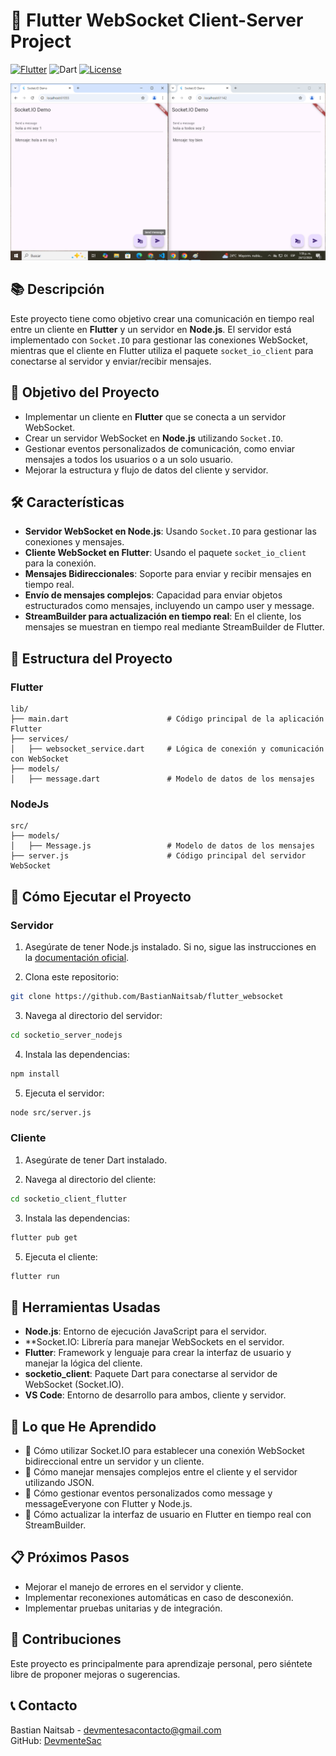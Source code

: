 # 🚀 Flutter WebSocket Client-Server Project

[![Flutter](https://img.shields.io/badge/Flutter-Framework-blue)](https://flutter.dev)
![Dart](https://img.shields.io/badge/Dart-Language-blue)
[![License](https://img.shields.io/badge/License-MIT-green.svg)](LICENSE)

![Screen Timer](captura.png)

## 📚 Descripción

Este proyecto tiene como objetivo crear una comunicación en tiempo real entre un cliente en **Flutter** y un servidor en **Node.js**. El servidor está implementado con `Socket.IO` para gestionar las conexiones WebSocket, mientras que el cliente en Flutter utiliza el paquete `socket_io_client` para conectarse al servidor y enviar/recibir mensajes.


## 🎯 Objetivo del Proyecto

- Implementar un cliente en **Flutter** que se conecta a un servidor WebSocket.
- Crear un servidor WebSocket en **Node.js** utilizando `Socket.IO`.
- Gestionar eventos personalizados de comunicación, como enviar mensajes a todos los usuarios o a un solo usuario.
- Mejorar la estructura y flujo de datos del cliente y servidor.

## 🛠️ Características

- **Servidor WebSocket en Node.js**: Usando `Socket.IO` para gestionar las conexiones y mensajes.
- **Cliente WebSocket en Flutter**: Usando el paquete `socket_io_client` para la conexión.
- **Mensajes Bidireccionales**: Soporte para enviar y recibir mensajes en tiempo real.
- **Envío de mensajes complejos**: Capacidad para enviar objetos estructurados como mensajes, incluyendo un campo user y message.
- **StreamBuilder para actualización en tiempo real**: En el cliente, los mensajes se muestran en tiempo real mediante StreamBuilder de Flutter.

## 📂 Estructura del Proyecto

### Flutter
```plaintext
lib/
├── main.dart                      # Código principal de la aplicación Flutter
├── services/
│   ├── websocket_service.dart     # Lógica de conexión y comunicación con WebSocket
├── models/
│   ├── message.dart               # Modelo de datos de los mensajes
```

### NodeJs
```plaintext
src/
├── models/
│   ├── Message.js                 # Modelo de datos de los mensajes
├── server.js                      # Código principal del servidor WebSocket
```

## 🚀 Cómo Ejecutar el Proyecto

### Servidor
1. Asegúrate de tener Node.js instalado. Si no, sigue las instrucciones en la [documentación oficial](https://nodejs.org/en).

2. Clona este repositorio:

```bash
git clone https://github.com/BastianNaitsab/flutter_websocket
```

3. Navega al directorio del servidor:

```bash
cd socketio_server_nodejs
```

4. Instala las dependencias:

```bash
npm install
```

5. Ejecuta el servidor:

```bash
node src/server.js
```

### Cliente
1. Asegúrate de tener Dart instalado.

2. Navega al directorio del cliente:

```bash
cd socketio_client_flutter
```

3. Instala las dependencias:

```bash
flutter pub get
```

5. Ejecuta el cliente:

```bash
flutter run
```

## 🧰 Herramientas Usadas

- **Node.js**: Entorno de ejecución JavaScript para el servidor.
- **Socket.IO: Librería para manejar WebSockets en el servidor.
- **Flutter**: Framework y lenguaje para crear la interfaz de usuario y manejar la lógica del cliente.
- **socketio_client**: Paquete Dart para conectarse al servidor de WebSocket (Socket.IO).
- **VS Code**: Entorno de desarrollo para ambos, cliente y servidor.


## 📖 Lo que He Aprendido

- 🌟 Cómo utilizar Socket.IO para establecer una conexión WebSocket bidireccional entre un servidor y un cliente.
- 🌟 Cómo manejar mensajes complejos entre el cliente y el servidor utilizando JSON.
- 🌟 Cómo gestionar eventos personalizados como message y messageEveryone con Flutter y Node.js.
- 🌟 Cómo actualizar la interfaz de usuario en Flutter en tiempo real con StreamBuilder.

## 📋 Próximos Pasos

- Mejorar el manejo de errores en el servidor y cliente.
- Implementar reconexiones automáticas en caso de desconexión.
- Implementar pruebas unitarias y de integración.

## 🤝 Contribuciones

Este proyecto es principalmente para aprendizaje personal, pero siéntete libre de proponer mejoras o sugerencias.

## 📞 Contacto
Bastian Naitsab - [devmentesacontacto@gmail.com](mailto:devmentesacontacto@gmail.com)  
GitHub: [DevmenteSac](https://github.com/BastianNaitsab)